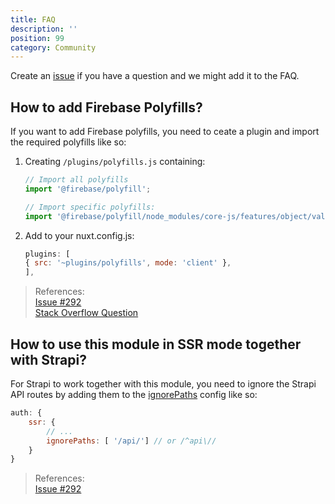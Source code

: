```yaml
---
title: FAQ
description: ''
position: 99
category: Community
---
```


Create an [issue](https://github.com/nuxt-community/firebase-module/issues) if you have a question and we might add it to the FAQ.

## How to add Firebase Polyfills?

If you want to add Firebase polyfills, you need to ceate a plugin and import the required polyfills like so:

1. Creating `/plugins/polyfills.js` containing:
    ```js
    // Import all polyfills
    import '@firebase/polyfill';

    // Import specific polyfills:
    import '@firebase/polyfill/node_modules/core-js/features/object/values';
    ```

2. Add to your nuxt.config.js:

    ```js
    plugins: [
    { src: '~plugins/polyfills', mode: 'client' },
    ],
    ```

> References:  
> [Issue #292](https://github.com/nuxt-community/firebase-module/issues/292)  
> [Stack Overflow Question](https://stackoverflow.com/questions/62308061/nuxt-firebase-ie-11-object-doesnt-support-property-or-method-values/64062207#64062207)


## How to use this module in SSR mode together with Strapi?

For Strapi to work together with this module, you need to ignore the Strapi API routes by adding them to the [ignorePaths](https://firebase.nuxtjs.org/service-options/auth#ignorepaths) config like so:

```js
auth: {
    ssr: {
        // ...
        ignorePaths: [ '/api/'] // or /^api\//
    }
}
```

> References:  
> [Issue #292](https://github.com/nuxt-community/firebase-module/issues/292)